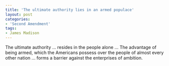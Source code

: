 ```yaml
---
title: 'The ultimate authority lies in an armed populace'
layout: post
categories:
- 'Second Amendment'
tags:
- James Madison
---
```


The ultimate authority ... resides in the people alone ... The advantage of being armed, which the Americans possess over the people of almost every other nation ... forms a barrier against the enterprises of ambition.
